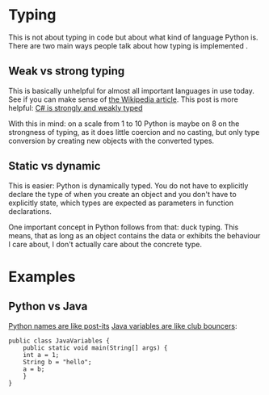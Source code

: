 #  Typing

This is not about typing in code but about what kind of language Python is. There are two main ways people talk about how typing is implemented .

## Weak vs strong typing

This is basically unhelpful for almost all important languages in use today. See if you can make sense of [the Wikipedia article](https://en.wikipedia.org/wiki/Strong_and_weak_typing). This post is more helpful: [C# is strongly and weakly typed](http://ericlippert.com/2012/10/15/is-c-a-strongly-typed-or-a-weakly-typed-language/)

With this in mind: on a scale from 1 to 10 Python is maybe on 8 on the strongness of typing, as it does little coercion and no casting, but only type conversion by creating new objects with the converted types.

## Static vs dynamic

This is easier: Python is dynamically typed. You do not have to explicitly declare the type of when you create an object and you don't have to explicitly state, which types are expected as parameters in function declarations.
 
 One important concept in Python follows from that: duck typing. This means, that as long as an object contains the data or exhibits the behaviour I care about, I don't actually care about the concrete type.

# Examples

## Python vs Java

[Python names are like post-its](http://goo.gl/kL4XB)
[Java variables are like club bouncers](http://www.pythontutor.com/visualize.html#mode=edit):

    public class JavaVariables {
        public static void main(String[] args) {
        int a = 1;
        String b = "hello";
        a = b;
        }
    }
